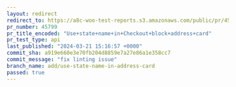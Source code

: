 ```yaml
---
layout: redirect
redirect_to: https://a8c-woo-test-reports.s3.amazonaws.com/public/pr/45799/api/index.html
pr_number: 45799
pr_title_encoded: "Use+state+name+in+Checkout+block+address+card"
pr_test_type: api
last_published: "2024-03-21 15:16:57 +0000"
commit_sha: a919e660e3e70fb204d8859e7a27e86a1e358cc7
commit_message: "fix linting issue"
branch_name: add/use-state-name-in-address-card
passed: true
---
```

